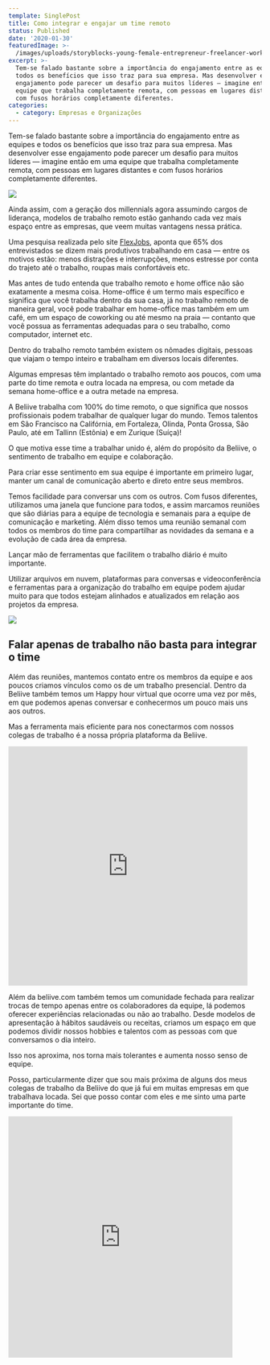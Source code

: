 ```yaml
---
template: SinglePost
title: Como integrar e engajar um time remoto
status: Published
date: '2020-01-30'
featuredImage: >-
  /images/uploads/storyblocks-young-female-entrepreneur-freelancer-working-using-a-laptop-in-coworking-space_st4vhzoo-.jpg
excerpt: >-
  Tem-se falado bastante sobre a importância do engajamento entre as equipes e
  todos os benefícios que isso traz para sua empresa. Mas desenvolver esse
  engajamento pode parecer um desafio para muitos líderes — imagine então em uma
  equipe que trabalha completamente remota, com pessoas em lugares distantes e
  com fusos horários completamente diferentes.
categories:
  - category: Empresas e Organizações
---
```

Tem-se falado bastante sobre a importância do engajamento entre as equipes e todos os benefícios que isso traz para sua empresa. Mas desenvolver esse engajamento pode parecer um desafio para muitos líderes — imagine então em uma equipe que trabalha completamente remota, com pessoas em lugares distantes e com fusos horários completamente diferentes.

![](/images/uploads/1_cntwkrkvsqsmqarwdv0ttq.jpg)

Ainda assim, com a geração dos millennials agora assumindo cargos de liderança, modelos de trabalho remoto estão ganhando cada vez mais espaço entre as empresas, que veem muitas vantagens nessa prática.

Uma pesquisa realizada pelo site [FlexJobs](https://www.flexjobs.com/blog/post/survey-flexible-work-job-choices/), aponta que 65% dos entrevistados se dizem mais produtivos trabalhando em casa — entre os motivos estão: menos distrações e interrupções, menos estresse por conta do trajeto até o trabalho, roupas mais confortáveis etc.

Mas antes de tudo entenda que trabalho remoto e home office não são exatamente a mesma coisa. Home-office é um termo mais específico e significa que você trabalha dentro da sua casa, já no trabalho remoto de maneira geral, você pode trabalhar em home-office mas também em um café, em um espaço de coworking ou até mesmo na praia — contanto que você possua as ferramentas adequadas para o seu trabalho, como computador, internet etc.

Dentro do trabalho remoto também existem os nômades digitais, pessoas que viajam o tempo inteiro e trabalham em diversos locais diferentes.

Algumas empresas têm implantado o trabalho remoto aos poucos, com uma parte do time remota e outra locada na empresa, ou com metade da semana home-office e a outra metade na empresa.

A Beliive trabalha com 100% do time remoto, o que significa que nossos profissionais podem trabalhar de qualquer lugar do mundo. Temos talentos em São Francisco na Califórnia, em Fortaleza, Olinda, Ponta Grossa, São Paulo, até em Tallinn (Estônia) e em Zurique (Suíça)!

O que motiva esse time a trabalhar unido é, além do propósito da Beliive, o sentimento de trabalho em equipe e colaboração.

Para criar esse sentimento em sua equipe é importante em primeiro lugar, manter um canal de comunicação aberto e direto entre seus membros.

Temos facilidade para conversar uns com os outros. Com fusos diferentes, utilizamos uma janela que funcione para todos, e assim marcamos reuniões que são diárias para a equipe de tecnologia e semanais para a equipe de comunicação e marketing. Além disso temos uma reunião semanal com todos os membros do time para compartilhar as novidades da semana e a evolução de cada área da empresa.

Lançar mão de ferramentas que facilitem o trabalho diário é muito importante.

Utilizar arquivos em nuvem, plataformas para conversas e videoconferência e ferramentas para a organização do trabalho em equipe podem ajudar muito para que todos estejam alinhados e atualizados em relação aos projetos da empresa.

![](/images/uploads/1__hixsxgpelml1_dwe5zdta.jpg)



## Falar apenas de trabalho não basta para integrar o time

Além das reuniões, mantemos contato entre os membros da equipe e aos poucos criamos vínculos como os de um trabalho presencial. Dentro da Beliive também temos um Happy hour virtual que ocorre uma vez por mês, em que podemos apenas conversar e conhecermos um pouco mais uns aos outros.

Mas a ferramenta mais eficiente para nos conectarmos com nossos colegas de trabalho é a nossa própria plataforma da Beliive.

<iframe src="https://www.facebook.com/plugins/video.php?href=https%3A%2F%2Fwww.facebook.com%2Fwe.beliive%2Fvideos%2F562169234614548%2F&show_text=0&width=476" width="476" height="476" style="border:none;overflow:hidden" scrolling="no" frameborder="0" allowTransparency="true" allowFullScreen="true"></iframe>

Além da beliive.com também temos um comunidade fechada para realizar trocas de tempo apenas entre os colaboradores da equipe, lá podemos oferecer experiências relacionadas ou não ao trabalho. Desde modelos de apresentação à hábitos saudáveis ou receitas, criamos um espaço em que podemos dividir nossos hobbies e talentos com as pessoas com que conversamos o dia inteiro.

Isso nos aproxima, nos torna mais tolerantes e aumenta nosso senso de equipe.

Posso, particularmente dizer que sou mais próxima de alguns dos meus colegas de trabalho da Beliive do que já fui em muitas empresas em que trabalhava locada. Sei que posso contar com eles e me sinto uma parte importante do time.

<iframe src="https://giphy.com/embed/fe9RybC6RRdBGaFv3j" width="446" height="480" frameBorder="0" class="giphy-embed" allowFullScreen></iframe><p><a href="https://giphy.com/gifs/animation-2d-motiongraphics-fe9RybC6RRdBGaFv3j"></a></p>
